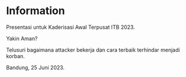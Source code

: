 # Information

Presentasi untuk Kaderisasi Awal Terpusat ITB 2023.

Yakin Aman?

Telusuri bagaimana attacker bekerja dan cara terbaik terhindar menjadi korban.

Bandung, 25 Juni 2023.